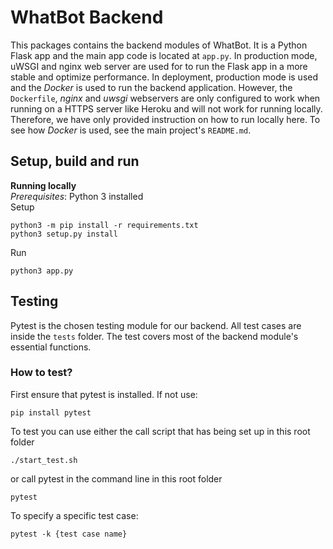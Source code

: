 # WhatBot Backend

This packages contains the backend modules of WhatBot. It is a Python Flask app and the main app code is located at `app.py`. In production mode, uWSGI and nginx web server are used for to run the Flask app in a more stable and optimize performance.
In deployment, production mode is used and the *Docker* is used to run the backend application. However, the `Dockerfile`, *nginx* and *uwsgi* webservers are only configured to work when running on a HTTPS server like Heroku and will not work for running locally.
 Therefore, we have only provided instruction on how to run locally here. To see how *Docker* is used, see the main project's `README.md`.  

## Setup, build and run

**Running locally**  
*Prerequisites*: Python 3 installed  
Setup
```
python3 -m pip install -r requirements.txt
python3 setup.py install
```
Run
```
python3 app.py
```

## Testing

Pytest is the chosen testing module for our backend. All test cases are inside the `tests` folder. The test covers 
most of the backend module's essential functions.  

### How to test?

First ensure that pytest is installed. If not use:
```
pip install pytest
```
To test you can use either the call script that has being set up in this root folder
```
./start_test.sh
```
or call pytest in the command line in this root folder
```
pytest
```
To specify a specific test case:
```
pytest -k {test case name}
```
